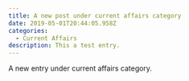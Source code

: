 ```yaml
---
title: A new post under current affairs category
date: 2019-05-01T20:44:05.958Z
categories:
  - Current Affairs
description: This a test entry.
---
```

A new entry under current affairs category.
